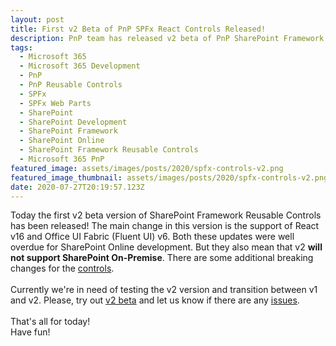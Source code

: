 ```yaml
---
layout: post
title: First v2 Beta of PnP SPFx React Controls Released!
description: PnP team has released v2 beta of PnP SharePoint Framework React Controls with support of React v16 and Office UI Fabric v6
tags:
  - Microsoft 365
  - Microsoft 365 Development
  - PnP
  - PnP Reusable Controls
  - SPFx
  - SPFx Web Parts
  - SharePoint
  - SharePoint Development
  - SharePoint Framework
  - SharePoint Online
  - SharePoint Framework Reusable Controls
  - Microsoft 365 PnP
featured_image: assets/images/posts/2020/spfx-controls-v2.png
featured_image_thumbnail: assets/images/posts/2020/spfx-controls-v2.png
date: 2020-07-27T20:19:57.123Z
---
```


Today the first v2 beta version of SharePoint Framework Reusable Controls has been released!
The main change in this version is the support of React v16 and Office UI Fabric (Fluent UI) v6.
Both these updates were well overdue for SharePoint Online development. But they also mean that v2 **will not support SharePoint On-Premise**.
There are some additional breaking changes for the [controls](https://github.com/pnp/sp-dev-fx-controls-react/blob/v2/docs/documentation/docs/guides/migrate-from-v1.md).
<br />
<br />
Currently we're in need of testing the v2 version and transition between v1 and v2.
Please, try out [v2 beta](https://www.npmjs.com/package/@pnp/spfx-controls-react/v/2.0.0-beta.d9bbeed) and let us know if there are any [issues](https://github.com/pnp/sp-dev-fx-controls-react/issues).
<br />
<br />
That's all for today!<br />
Have fun!